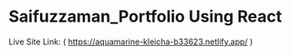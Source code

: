 # Saifuzzaman_Portfolio Using React

Live Site Link: ( https://aquamarine-kleicha-b33623.netlify.app/ )
